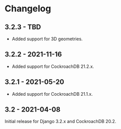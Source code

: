 # Changelog

## 3.2.3 - TBD

- Added support for 3D geometries.

## 3.2.2 - 2021-11-16

- Added support for CockroachDB 21.2.x.

## 3.2.1 - 2021-05-20

- Added support for CockroachDB 21.1.x.

## 3.2 - 2021-04-08

Initial release for Django 3.2.x and CockroachDB 20.2.

